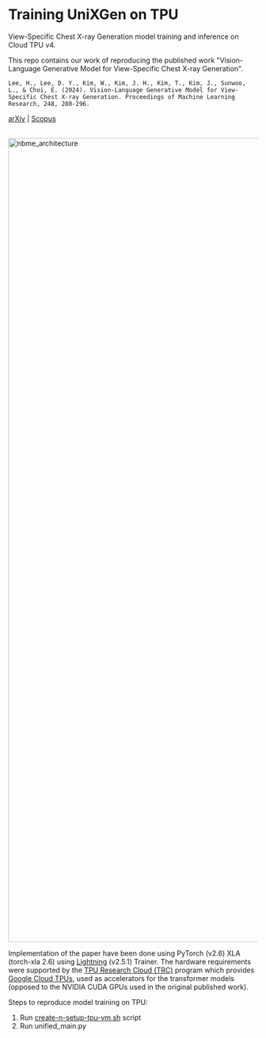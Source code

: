# Training UniXGen on TPU

View-Specific Chest X-ray Generation model training and inference on Cloud TPU v4.

This repo contains our work of reproducing the published work "Vision-Language Generative Model for View-Specific Chest X-ray Generation".

```
Lee, H., Lee, D. Y., Kim, W., Kim, J. H., Kim, T., Kim, J., Sunwoo, L., & Choi, E. (2024). Vision-Language Generative Model for View-Specific Chest X-ray Generation. Proceedings of Machine Learning Research, 248, 280-296.
```

[arXiv](https://arxiv.org/abs/2302.12172) | [Scopus](https://www.scopus.com/record/display.uri?eid=2-s2.0-85203836270&origin=inward&txGid=05d022ccd2c395a6353770faec614bba)

<br>

<img width="1626" alt="nbme_architecture" src="https://user-images.githubusercontent.com/123858584/226160635-ff47d23a-e35f-45ec-aeb0-06a823f50e5d.png">

<br>

Implementation of the paper have been done using PyTorch (v2.6) XLA (torch-xla 2.6) using [Lightning](https://github.com/Lightning-AI/pytorch-lightning) (v2.5.1) Trainer. The hardware requirements were supported by the [TPU Research Cloud (TRC)](https://www.tensorflow.org/tfrc) program which provides [Google Cloud TPUs](https://cloud.google.com/tpu/), used as accelerators for the transformer models (opposed to the NVIDIA CUDA GPUs used in the original published work).

Steps to reproduce model training on TPU:

1. Run [create-n-setup-tpu-vm.sh](./create-n-setup-tpu-vm.sh) script
2. Run unified_main.py


